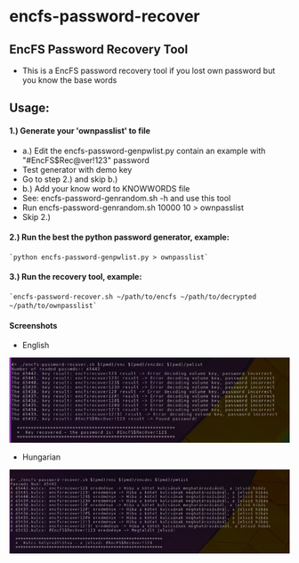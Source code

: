 # encfs-password-recover
EncFS Password Recovery Tool 
----------------------------
- This is a EncFS password recovery tool if you lost own password but you know the base words

Usage:
----------------------------
#### 1.) Generate your 'ownpasslist' to file
-    a.) Edit the encfs-password-genpwlist.py contain an example with "#EncFS$Rec@ver!123" password
-	Test generator with demo key 
-	Go to step 2.) and skip b.)
-    b.) Add your know word to KNOWWORDS file
-	See: encfs-password-genrandom.sh -h and use this tool
-	Run encfs-password-genrandom.sh 10000 10 > ownpasslist
-	Skip 2.)

#### 2.) Run the best the python password generator, example: 
    `python encfs-password-genpwlist.py > ownpasslist`
    
#### 3.) Run the recovery tool, example: 
    `encfs-password-recover.sh ~/path/to/encfs ~/path/to/decrypted ~/path/to/ownpasslist`
    
#### Screenshots
- English

![recover_en](https://github.com/blackPantherOS/encfs-password-recover/blob/master/screenshots/recover_en.png)

- Hungarian

![recover_hu](https://github.com/blackPantherOS/encfs-password-recover/blob/master/screenshots/recover_hu.png)


